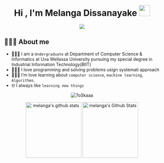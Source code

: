 <h1 align="center">Hi , I'm Melanga Dissanayake <img src="https://media.giphy.com/media/hvRJCLFzcasrR4ia7z/giphy.gif" width="35"></h1>
<div align="center">
  <img src="http://readme-typing-svg.herokuapp.com?duration=2000&center=true&lines=IIT+Undergraduate;ML+%26+AI+enthusiast;Problem+Solver"></div>

## 💁🏻‍♂️ About me

- 👨🏻‍🎓 I am a `Undergraduate` at Department of Computer Science & Informatics at Uva Wellassa University pursuing my special degree in Industrial Information Technology(BIIT)
- 👨🏻‍💻 I love programming and solving problems usign systemati approach 
- 👨🏻‍🔬 I’m love learning about `computer science`, `machine learning`, `Algorithms`.
- :nerd_face: I always like `learning new things`

<p align="center"><img src="http://github-readme-streak-stats.herokuapp.com?user=melanga&theme=onedark_duo&hide_border=true&date_format=j%20M%5B%20Y%5D" alt="7oSkaaa" /></p>
<p align="center">
<img height="180em"  src="https://github-readme-stats.vercel.app/api/top-langs?username=melanga&langs_count=6&show_icons=true&hide_border=true&locale=en&layout=compact&theme=onedark&card_width=300px" alt="melanga's github stats"/>
<img height="180em"  alt="melanga's Github Stats" src="https://github-readme-stats.vercel.app/api?username=melanga&hide_border=true&show_icons=true&count_private=true&theme=onedark&hide=contribs&custom_title=My Stats&hide_rank=true" />
</p>
